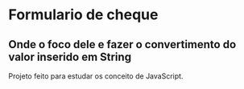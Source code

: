 # Formulario de cheque
## Onde o foco dele e fazer o convertimento do valor inserido em String
Projeto feito para estudar os conceito de JavaScript.
